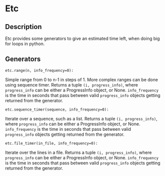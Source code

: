 Etc
===

Description
-----------

Etc provides some generators to give an estimated time left,
when doing big for loops in python.

Generators
----------

    etc.range(n, info_frequency=0):

Simple range from 0 to n-1 in steps of 1. More complex ranges
can be done using sequence timer. Returns a tuple `(i, progress_info)`,
where `progress_info` can be either a ProgressInfo object, or None.
`info_frequency` is the time in seconds that pass between valid `progress_info`
objects getting returned from the generator.

    etc.sequence_timer(sequence, info_frequency=0):

Iterate over a sequence, such as a list. Returns a tuple `(i, progress_info)`,
where `progress_info` can be either a ProgressInfo object, or None.
`info_frequency` is the time in seconds that pass between valid `progress_info`
objects getting returned from the generator.

    etc.file_timer(in_file, info_frequency=0):

Iterate over the lines in a file. Returns a tuple `(i, progress_info)`,
where `progress_info` can be either a ProgressInfo object, or None.
`info_frequency` is the time in seconds that pass between valid `progress_info`
objects getting returned from the generator.
